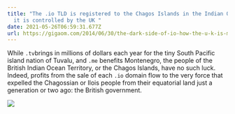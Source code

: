 ```yaml
---
title: "The .io TLD is registered to the Chagos Islands in the Indian Ocean but
  it is controlled by the UK "
date: 2021-05-26T06:59:31.677Z
url: https://gigaom.com/2014/06/30/the-dark-side-of-io-how-the-u-k-is-making-web-domain-profits-from-a-shady-cold-war-land-deal/
---
```


While `.tv`brings in millions of dollars each year for the tiny South Pacific island nation of Tuvalu, and `.me` benefits Montenegro, the people of the British Indian Ocean Territory, or the Chagos Islands, have no such luck. Indeed, profits from the sale of each `.io` domain flow to the very force that expelled the Chagossian or Ilois people from their equatorial land just a generation or two ago: the British government.

![](/img/io.png)
